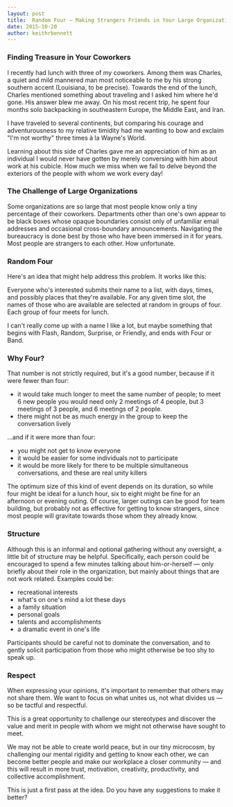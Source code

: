 ```yaml
---
layout: post
title:  Random Four — Making Strangers Friends in Your Large Organization
date: 2015-10-20
author: keithrbennett
---
```



### Finding Treasure in Your Coworkers

I recently had lunch with three of my coworkers. Among them was Charles, a quiet and mild mannered man most noticeable to me by his strong southern accent (Louisiana, to be precise). Towards the end of the lunch, Charles mentioned something about traveling and I asked him where he'd gone. His answer blew me away. On his most recent trip, he spent four months solo backpacking in southeastern Europe, the Middle East, and Iran.

I have traveled to several continents, but comparing his courage and adventurousness to my relative timidity had me wanting to bow and exclaim "I'm not worthy" three times à la Wayne's World.

Learning about this side of Charles gave me an appreciation of him as an individual I would never have gotten by merely conversing with him about work at his cubicle. How much we miss when we fail to delve beyond the exteriors of the people with whom we work every day!

### The Challenge of Large Organizations

Some organizations are so large that most people know only a tiny percentage of their coworkers. Departments other than one's own appear to be black boxes whose opaque boundaries consist only of unfamiliar email addresses and occasional cross-boundary announcements. Navigating the bureaucracy is done best by those who have been immersed in it for years. Most people are strangers to each other. How unfortunate.

### Random Four

Here's an idea that might help address this problem. It works like this:

Everyone who's interested submits their name to a list, with days, times, and possibly places that they're available. For any given time slot, the names of those who are available are selected at random in groups of four. Each group of four meets for lunch.

I can't really come up with a name I like a lot, but maybe something that begins with Flash, Random, Surprise, or Friendly, and ends with Four or Band.

### Why Four?

That number is not strictly required, but it's a good number, because if it were fewer than four:

* it would take much longer to meet the same number of people; to meet 6 new people you would need only 2 meetings of 4 people, but 3 meetings of 3 people, and 6 meetings of 2 people.
* there might not be as much energy in the group to keep the conversation lively

…and if it were more than four:

* you might not get to know everyone
* it would be easier for some individuals not to participate
* it would be more likely for there to be multiple simultaneous conversations, and these are real unity killers

The optimum size of this kind of event depends on its duration, so while four might be ideal for a lunch hour, six to eight might be fine for an afternoon or evening outing. Of course, larger outings can be good for team building, but probably not as effective for getting to know strangers, since most people will gravitate towards those whom they already know.

### Structure

Although this is an informal and optional gathering without any oversight, a little bit of structure may be helpful. Specifically, each person could be encouraged to spend a few minutes talking about him-or-herself — only briefly about their role in the organization, but mainly about things that are not work related. Examples could be:

* recreational interests
* what's on one's mind a lot these days
* a family situation
* personal goals
* talents and accomplishments
* a dramatic event in one's life

Participants should be careful not to dominate the conversation, and to gently solicit participation from those who might otherwise be too shy to speak up.

### Respect

When expressing your opinions, it's important to remember that others may not share them. We want to focus on what unites us, not what divides us — so be tactful and respectful.

This is a great opportunity to challenge our stereotypes and discover the value and merit in people with whom we might not otherwise have sought to meet.

We may not be able to create world peace, but in our tiny microcosm, by challenging our mental rigidity and getting to know each other, we can become better people and make our workplace a closer community — and this will result in more trust, motivation, creativity, productivity, and collective accomplishment.

This is just a first pass at the idea. Do you have any suggestions to make it better?
